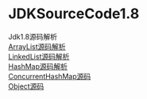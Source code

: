 # JDKSourceCode1.8
Jdk1.8源码解析<br/>
<a href="https://github.com/wupeixuan/JDKSourceCode1.8/blob/master/src/java/util/ArrayList.java">ArrayList源码解析</a><br/>
<a href="https://github.com/wupeixuan/JDKSourceCode1.8/blob/master/src/java/util/LinkedList.java">LinkedList源码解析</a><br/>
<a href="https://github.com/wupeixuan/JDKSourceCode1.8/blob/master/src/java/util/HashMap.java">HashMap源码解析</a><br/>
<a href="https://github.com/wupeixuan/JDKSourceCode1.8/blob/master/src/java/util/concurrent/ConcurrentHashMap.java">ConcurrentHashMap源码</a><br/>
<a href="https://github.com/wupeixuan/JDKSourceCode1.8/blob/master/src/java/lang/Object.java">Object源码</a><br/>


